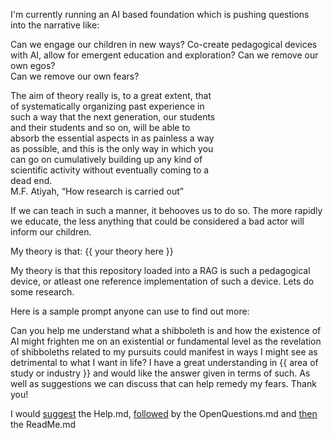I'm currently running an AI based foundation which is pushing questions into the narrative like:

Can we engage our children in new ways? Co-create pedagogical devices with AI, allow for emergent education and exploration? Can we remove our own egos?  
Can we remove our own fears?

The aim of theory really is, to a great extent, that  
of systematically organizing past experience in  
such a way that the next generation, our students  
and their students and so on, will be able to  
absorb the essential aspects in as painless a way  
as possible, and this is the only way in which you  
can go on cumulatively building up any kind of  
scientific activity without eventually coming to a  
dead end.  
M.F. Atiyah, “How research is carried out”  

If we can teach in such a manner, it behooves us to do so. The more rapidly we educate, the less anything that could be considered a bad actor will inform our children.

My theory is that: {{ your theory here }} 

My theory is that this repository loaded into a RAG is such a pedagogical device, or atleast one reference implementation of such a device.
Lets do some research.

Here is a sample prompt anyone can use to find out more:   

Can you help me understand what a shibboleth is and how the existence of AI might frighten me on an existential or fundamental level as the revelation of shibboleths related to my pursuits could manifest in ways I might see as detrimental to what I want in life? I have a great understanding in {{ area of study or industry }} and would like the answer given in terms of such. As well as suggestions we can discuss that can help remedy my fears. Thank you!

I would [suggest](https://en.wikipedia.org/wiki/The_Glass_Bead_Game) the Help.md, [followed](https://en.wikipedia.org/wiki/Cicada_3301) by the OpenQuestions.md and [then](https://en.wikipedia.org/wiki/Siddhartha_(novel)) the ReadMe.md


